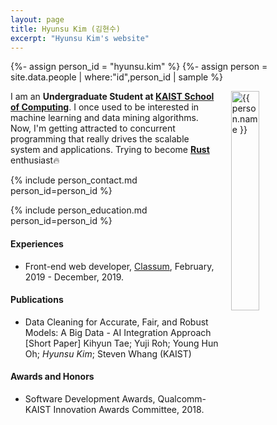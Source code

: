 ```yaml
---
layout: page
title: Hyunsu Kim (김현수)
excerpt: "Hyunsu Kim's website"
---
```


{%- assign person_id = "hyunsu.kim" %}
{%- assign person = site.data.people | where:"id",person_id | sample %}

<img align="right" style="width: 30%; padding-left: 3%;" src="{{ site.baseurl}}/assets/hyunsu.kim.jpeg" alt="{{ person.name }}">

I am an **Undergraduate Student at [KAIST School of Computing](https://cs.kaist.ac.kr)**.
I once used to be interested in machine learning and data mining algorithms.
Now, I'm getting attracted to concurrent programming that really drives the scalable system and applications.
Trying to become **[Rust](rust-lang.org)** enthusiast:fire:


{% include person_contact.md person_id=person_id %}


{% include person_education.md person_id=person_id %}


#### Experiences

- Front-end web developer, [Classum](https://classum.com), February, 2019 - December, 2019.


#### Publications

- Data Cleaning for Accurate, Fair, and Robust Models: A Big Data - AI Integration Approach [Short Paper]
Kihyun Tae; Yuji Roh; Young Hun Oh; *Hyunsu Kim*; Steven Whang (KAIST)

#### Awards and Honors

- Software Development Awards, Qualcomm-KAIST Innovation Awards Committee, 2018.